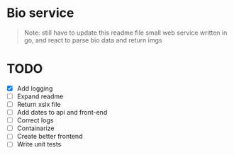 # Bio service

> Note: still have to update this readme file
> small web service written in go, and react to parse bio data and return imgs

# TODO

- [x] Add logging
- [ ] Expand readme
- [ ] Return xslx file
- [ ] Add dates to api and front-end
- [ ] Correct logs
- [ ] Containarize
- [ ] Create better frontend
- [ ] Write unit tests
